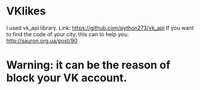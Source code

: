 # VKlikes
I used vk_api library. 
Link: https://github.com/python273/vk_api                                                                                                If you want to find the code of your city, this can to help you: http://sauron.org.ua/post/90
# Warning: it can be the reason of block your VK account. 
